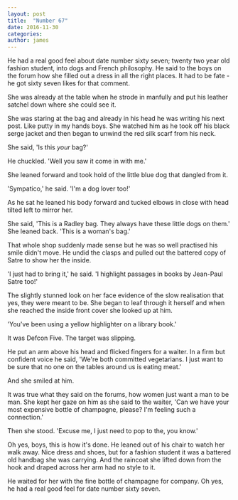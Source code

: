 ```yaml
---
layout: post
title:  "Number 67"
date: 2016-11-30
categories: 
author: james
---
```


He had a real good feel about date number sixty seven; twenty two year
old fashion student, into dogs and French philosophy. He said to the
boys on the forum how she filled out a dress in all the right places. It
had to be fate - he got sixty seven likes for that comment.

She was already at the table when he strode in manfully and put his
leather satchel down where she could see it.

She was staring at the bag and already in his head he was writing his
next post. Like putty in my hands boys. She watched him as he took off
his black serge jacket and then began to unwind the red silk scarf from
his neck.

She said, 'Is this *your* bag?'

He chuckled. 'Well you saw it come in with me.'

She leaned forward and took hold of the little blue dog that dangled
from it.

'Sympatico,' he said. 'I'm a dog lover too!'

As he sat he leaned his body forward and tucked elbows in close with
head tilted left to mirror her.

She said, 'This is a Radley bag. They always have these little dogs on
them.' She leaned back. 'This is a woman's bag.'

That whole shop suddenly made sense but he was so well practised his
smile didn't move. He undid the clasps and pulled out the battered copy
of Satre to show her the inside.

'I just had to bring it,' he said. 'I highlight passages in books by
Jean-Paul Satre too!'

The slightly stunned look on her face evidence of the slow realisation
that yes, they were meant to be. She began to leaf through it herself
and when she reached the inside front cover she looked up at him.

'You've been using a yellow highlighter on a library book.'

It was Defcon Five. The target was slipping.

He put an arm above his head and flicked fingers for a waiter. In a firm
but confident voice he said, 'We're both committed vegetarians. I just
want to be sure that no one on the tables around us is eating meat.'

And she smiled at him.

It was true what they said on the forums, how women just want a man to
be man. She kept her gaze on him as she said to the waiter, 'Can we have
your most expensive bottle of champagne, please? I'm feeling such a
connection.'

Then she stood. 'Excuse me, I just need to pop to the, you know.'

Oh yes, boys, this is how it's done. He leaned out of his chair to watch
her walk away. Nice dress and shoes, but for a fashion student it was a
battered old handbag she was carrying. And the raincoat she lifted down
from the hook and draped across her arm had no style to it.

He waited for her with the fine bottle of champagne for company. Oh yes,
he had a real good feel for date number sixty seven.

